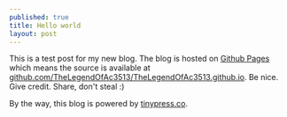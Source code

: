 ```yaml
---
published: true
title: Hello world
layout: post
---
```

This is a test post for my new blog. The blog is hosted on [Github Pages](http://pages.github.com/) which means the source is available at [github.com/TheLegendOfAc3513/TheLegendOfAc3513.github.io](http://github.com/TheLegendOfAc3513/TheLegendOfAc3513.github.io). Be nice. Give credit. Share, don't steal :)

By the way, this blog is powered by [tinypress.co](https://tinypress.co).